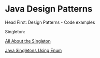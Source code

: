 # Java Design Patterns
Head First: Design Patterns - Code examples

Singleton:

[All About the Singleton](https://dzone.com/articles/all-about-the-singleton)

[Java Singletons Using Enum](https://dzone.com/articles/java-singletons-using-enum)
